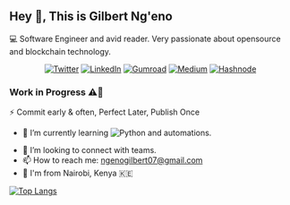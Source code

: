 ## Hey 👋, This is Gilbert Ng'eno
 <!-- Gilbert loves coding in Java, Kotlin and Go programming languages.  -->
 💻  Software Engineer and avid reader. Very passionate about opensource and blockchain technology. 

<div align="center">

[![Twitter](https://img.shields.io/badge/Twitter-000000?style=for-the-badge&logo=twitter&logoColor=white)](https://twitter.com/gilbert4_real)
[![LinkedIn](https://img.shields.io/badge/LinkedIn-000000?style=for-the-badge&logo=linkedin&logoColor=white)](https://www.linkedin.com/in/gilbert-ng-eno-b4290b143/)
[![Gumroad](https://img.shields.io/badge/Gumroad-000000?style=for-the-badge&logo=gumroad&logoColor=white)](https://gumroad.com/a/1036063859)
[![Medium](https://img.shields.io/badge/Medium-000000?style=for-the-badge&logo=medium&logoColor=white)](https://medium.com/@ngenogilbert07)
[![Hashnode](https://img.shields.io/badge/Hashnode-000000?style=for-the-badge&logo=hashnode&logoColor=white)](https://hashnode.com/@GNgeno)

</div>

<!--[![Portfolio Badge](https://img.shields.io/badge/portfolio-web-blue?style=flat&link=ngeno.netlify.app/)](ngeno.netlify.app/) -->
### Work in Progress ⚠️🚧
⚡ Commit early & often, Perfect Later, Publish Once

- 🌱 I’m currently learning ![Python](https://img.shields.io/badge/python-3670A0?style=for-the-badge&logo=python&logoColor=ffdd54) and automations.
<!-- ![Spring](https://img.shields.io/badge/spring-%236DB33F.svg?style=for-the-badge&logo=spring&logoColor=white) and ![Java](https://img.shields.io/badge/java-%23ED8B00.svg?style=for-the-badge&logo=java&logoColor=white) DSA
![Java](https://img.shields.io/badge/java-3670A0?style=for-the-badge&logo=java&logoColor=ffdd54)
-->
- 🤔 I’m looking to connect with teams.
- 📫 How to reach me: ngenogilbert07@gmail.com
-  📍 I'm from Nairobi, Kenya 🇰🇪
<!--## Some of my Github Stats
<p align=left> <img src=https://komarev.com/ghpvc/?username=gilly7 alt=gilly7 /> </p>
<!--[![Ngeno's GitHub stats](https://github-readme-stats.vercel.app/api?username=gilly7)](https://github.com/gilly7/github-readme-stats) -->
[![Top Langs](https://github-readme-stats.vercel.app/api/top-langs/?username=gilly7&langs_count=10&layout=compact)](https://github.com/gilly7/github-readme-stats)


<!--
**gilly7/gilly7** is a ✨ _special_ ✨ repository because its `README.md` (this file) appears on your GitHub profile.

Here are some ideas to get you started:

- 🔭 I’m currently working on ...
- 🌱 I’m currently learning ...
- 👯 I’m looking to collaborate on ...
- 🤔 I’m looking for help with ...
- 💬 Ask me about ...
- 📫 How to reach me: ...
- 😄 Pronouns: ...
- ⚡ Fun fact: ...
-->
